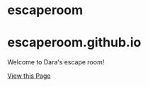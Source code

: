# escaperoom
# escaperoom.github.io
Welcome to Daraʻs escape room!

[View this Page](https://www.escaperoom.github.io)

